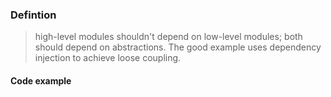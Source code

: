 
### Defintion

> high-level modules shouldn't depend on low-level modules; both should depend on abstractions. The good example uses dependency injection to achieve loose coupling.

#### Code example

